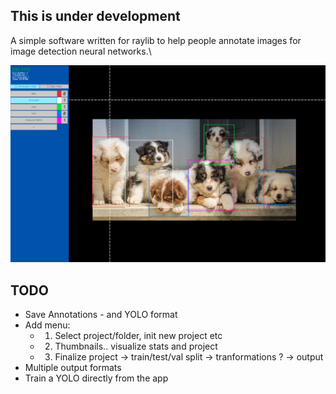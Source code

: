 ## This is under development

A simple software written for raylib to help people annotate images for image detection neural networks.\\

![alt text](sample.png)

## TODO

- Save Annotations - and YOLO format
- Add menu:
    - 1) Select project/folder, init new project etc
    - 2) Thumbnails.. visualize stats and project
    - 3) Finalize project -> train/test/val split -> tranformations ? -> output
- Multiple output formats
- Train a YOLO directly from the app



